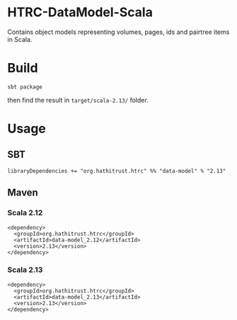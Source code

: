 # HTRC-DataModel-Scala
Contains object models representing volumes, pages, ids and pairtree items in Scala.

# Build
`sbt package`

then find the result in `target/scala-2.13/` folder.

# Usage
## SBT
`libraryDependencies += "org.hathitrust.htrc" %% "data-model" % "2.13"`

## Maven

### Scala 2.12
```
<dependency>
  <groupId>org.hathitrust.htrc</groupId>
  <artifactId>data-model_2.12</artifactId>
  <version>2.13</version>
</dependency>
```

### Scala 2.13
```
<dependency>
  <groupId>org.hathitrust.htrc</groupId>
  <artifactId>data-model_2.13</artifactId>
  <version>2.13</version>
</dependency>
```


